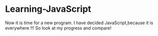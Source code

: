 # Learning-JavaScript
Now it is time for a new program. I have decided JavaScript,because it is everywhere !!! So look at my progress and compare!
